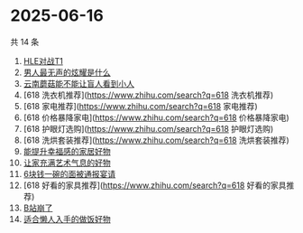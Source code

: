 # 2025-06-16

共 14 条

<!-- BEGIN -->
<!-- 最后更新时间 Mon Jun 16 2025 19:10:26 GMT+0800 (China Standard Time) -->

1. [HLE对战T1](https://www.zhihu.com/search?q=HLE对战T1)
1. [男人最无声的炫耀是什么](https://www.zhihu.com/search?q=男人最无声的炫耀是什么)
1. [云南蘑菇能不能让盲人看到小人](https://www.zhihu.com/search?q=云南蘑菇能不能让盲人看到小人)
1. [618 洗衣机推荐](https://www.zhihu.com/search?q=618 洗衣机推荐)
1. [618 家电推荐](https://www.zhihu.com/search?q=618 家电推荐)
1. [618 价格暴降家电](https://www.zhihu.com/search?q=618 价格暴降家电)
1. [618 护眼灯选购](https://www.zhihu.com/search?q=618 护眼灯选购)
1. [618 洗烘套装推荐](https://www.zhihu.com/search?q=618 洗烘套装推荐)
1. [能提升幸福感的家居好物](https://www.zhihu.com/search?q=能提升幸福感的家居好物)
1. [让家充满艺术气息的好物](https://www.zhihu.com/search?q=让家充满艺术气息的好物)
1. [6块钱一碗的面被通报宴请](https://www.zhihu.com/search?q=6块钱一碗的面被通报宴请)
1. [618 好看的家具推荐](https://www.zhihu.com/search?q=618 好看的家具推荐)
1. [B站崩了](https://www.zhihu.com/search?q=B站崩了)
1. [适合懒人入手的做饭好物](https://www.zhihu.com/search?q=适合懒人入手的做饭好物)

<!-- END -->

